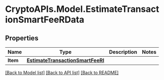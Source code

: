 # CryptoAPIs.Model.EstimateTransactionSmartFeeRData

## Properties

Name | Type | Description | Notes
------------ | ------------- | ------------- | -------------
**Item** | [**EstimateTransactionSmartFeeRI**](EstimateTransactionSmartFeeRI.md) |  | 

[[Back to Model list]](../README.md#documentation-for-models) [[Back to API list]](../README.md#documentation-for-api-endpoints) [[Back to README]](../README.md)

